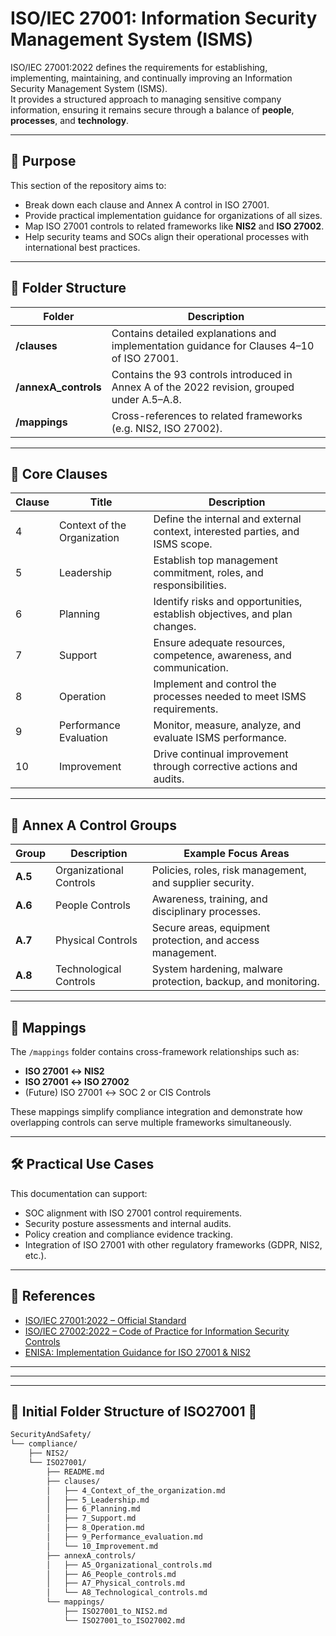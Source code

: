# ISO/IEC 27001: Information Security Management System (ISMS)

ISO/IEC 27001:2022 defines the requirements for establishing, implementing, maintaining, and continually improving an Information Security Management System (ISMS).  
It provides a structured approach to managing sensitive company information, ensuring it remains secure through a balance of **people**, **processes**, and **technology**.

---

## 📘 Purpose

This section of the repository aims to:
- Break down each clause and Annex A control in ISO 27001.
- Provide practical implementation guidance for organizations of all sizes.
- Map ISO 27001 controls to related frameworks like **NIS2** and **ISO 27002**.
- Help security teams and SOCs align their operational processes with international best practices.

---

## 🧭 Folder Structure

| Folder | Description |
|--------|--------------|
| **/clauses** | Contains detailed explanations and implementation guidance for Clauses 4–10 of ISO 27001. |
| **/annexA_controls** | Contains the 93 controls introduced in Annex A of the 2022 revision, grouped under A.5–A.8. |
| **/mappings** | Cross-references to related frameworks (e.g. NIS2, ISO 27002). |

---

## 📄 Core Clauses

| Clause | Title | Description |
|--------|--------|-------------|
| 4 | Context of the Organization | Define the internal and external context, interested parties, and ISMS scope. |
| 5 | Leadership | Establish top management commitment, roles, and responsibilities. |
| 6 | Planning | Identify risks and opportunities, establish objectives, and plan changes. |
| 7 | Support | Ensure adequate resources, competence, awareness, and communication. |
| 8 | Operation | Implement and control the processes needed to meet ISMS requirements. |
| 9 | Performance Evaluation | Monitor, measure, analyze, and evaluate ISMS performance. |
| 10 | Improvement | Drive continual improvement through corrective actions and audits. |

---

## 🧩 Annex A Control Groups

| Group | Description | Example Focus Areas |
|--------|--------------|---------------------|
| **A.5** | Organizational Controls | Policies, roles, risk management, and supplier security. |
| **A.6** | People Controls | Awareness, training, and disciplinary processes. |
| **A.7** | Physical Controls | Secure areas, equipment protection, and access management. |
| **A.8** | Technological Controls | System hardening, malware protection, backup, and monitoring. |

---

## 🔗 Mappings

The `/mappings` folder contains cross-framework relationships such as:
- **ISO 27001 ↔ NIS2**
- **ISO 27001 ↔ ISO 27002**
- (Future) ISO 27001 ↔ SOC 2 or CIS Controls

These mappings simplify compliance integration and demonstrate how overlapping controls can serve multiple frameworks simultaneously.

---

## 🛠 Practical Use Cases

This documentation can support:
- SOC alignment with ISO 27001 control requirements.
- Security posture assessments and internal audits.
- Policy creation and compliance evidence tracking.
- Integration of ISO 27001 with other regulatory frameworks (GDPR, NIS2, etc.).

---

## 🧠 References

- [ISO/IEC 27001:2022 – Official Standard](https://www.iso.org/standard/82875.html)
- [ISO/IEC 27002:2022 – Code of Practice for Information Security Controls](https://www.iso.org/standard/75652.html)
- [ENISA: Implementation Guidance for ISO 27001 & NIS2](https://www.enisa.europa.eu/)

---
---
---

## 🚧 Initial Folder Structure of ISO27001 🚧

```markdown
SecurityAndSafety/
└── compliance/
    ├── NIS2/
    └── ISO27001/
        ├── README.md
        ├── clauses/
        │   ├── 4_Context_of_the_organization.md
        │   ├── 5_Leadership.md
        │   ├── 6_Planning.md
        │   ├── 7_Support.md
        │   ├── 8_Operation.md
        │   ├── 9_Performance_evaluation.md
        │   └── 10_Improvement.md
        ├── annexA_controls/
        │   ├── A5_Organizational_controls.md
        │   ├── A6_People_controls.md
        │   ├── A7_Physical_controls.md
        │   └── A8_Technological_controls.md
        └── mappings/
            ├── ISO27001_to_NIS2.md
            └── ISO27001_to_ISO27002.md
```